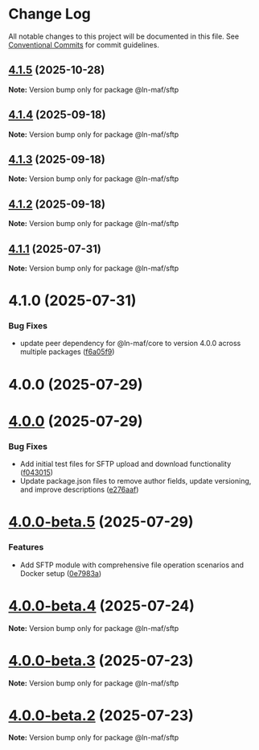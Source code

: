 # Change Log

All notable changes to this project will be documented in this file.
See [Conventional Commits](https://conventionalcommits.org) for commit guidelines.

## [4.1.5](https://github.com/hpcc-systems/MAF/compare/@ln-maf/sftp@4.1.4...@ln-maf/sftp@4.1.5) (2025-10-28)

**Note:** Version bump only for package @ln-maf/sftp





## [4.1.4](https://github.com/hpcc-systems/MAF/compare/@ln-maf/sftp@4.1.3...@ln-maf/sftp@4.1.4) (2025-09-18)

**Note:** Version bump only for package @ln-maf/sftp





## [4.1.3](https://github.com/hpcc-systems/MAF/compare/@ln-maf/sftp@4.1.1...@ln-maf/sftp@4.1.3) (2025-09-18)

**Note:** Version bump only for package @ln-maf/sftp





## [4.1.2](https://github.com/hpcc-systems/MAF/compare/@ln-maf/sftp@4.1.1...@ln-maf/sftp@4.1.2) (2025-09-18)

**Note:** Version bump only for package @ln-maf/sftp





## [4.1.1](https://github.com/hpcc-systems/MAF/compare/@ln-maf/sftp@4.1.0...@ln-maf/sftp@4.1.1) (2025-07-31)

**Note:** Version bump only for package @ln-maf/sftp





# 4.1.0 (2025-07-31)


### Bug Fixes

* update peer dependency for @ln-maf/core to version 4.0.0 across multiple packages ([f6a05f9](https://github.com/hpcc-systems/MAF/commit/f6a05f91ed564be6ba3874a3c9ad89cd4c58f6dc))



# 4.0.0 (2025-07-29)





# [4.0.0](https://github.com/hpcc-systems/MAF/compare/@ln-maf/sftp@4.0.0-beta.5...@ln-maf/sftp@4.0.0) (2025-07-29)


### Bug Fixes

* Add initial test files for SFTP upload and download functionality ([f043015](https://github.com/hpcc-systems/MAF/commit/f043015e86ba45e7347e352aae4b3f2da5ffd556))
* Update package.json files to remove author fields, update versioning, and improve descriptions ([e276aaf](https://github.com/hpcc-systems/MAF/commit/e276aaf6c53bd1edb83193f148261070bc292277))





# [4.0.0-beta.5](https://github.com/hpcc-systems/MAF/compare/@ln-maf/sftp@4.0.0-beta.4...@ln-maf/sftp@4.0.0-beta.5) (2025-07-29)


### Features

* Add SFTP module with comprehensive file operation scenarios and Docker setup ([0e7983a](https://github.com/hpcc-systems/MAF/commit/0e7983a0011907723f5b0ffbb00e31e590e3e62a))





# [4.0.0-beta.4](https://github.com/hpcc-systems/MAF/compare/@ln-maf/sftp@4.0.0-beta.3...@ln-maf/sftp@4.0.0-beta.4) (2025-07-24)

**Note:** Version bump only for package @ln-maf/sftp





# [4.0.0-beta.3](https://github.com/hpcc-systems/MAF/compare/@ln-maf/sftp@4.0.0-beta.2...@ln-maf/sftp@4.0.0-beta.3) (2025-07-23)

**Note:** Version bump only for package @ln-maf/sftp





# [4.0.0-beta.2](https://github.com/hpcc-systems/MAF/compare/@ln-maf/sftp@4.0.0-beta.1...@ln-maf/sftp@4.0.0-beta.2) (2025-07-23)

**Note:** Version bump only for package @ln-maf/sftp
